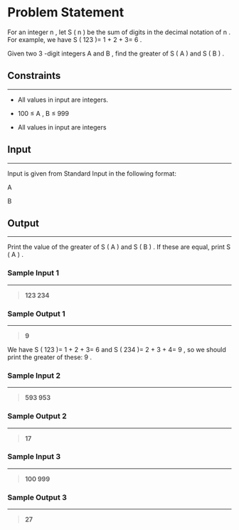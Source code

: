 # Problem Statement
For an integer 
n
, let 
S
(
n
)
 be the sum of digits in the decimal notation of 
n
. For example, we have 
S
(
123
)=
1
+
2
+
3=
6
.

Given two 
3
-digit integers 
A
 and 
B
, find the greater of 
S
(
A
)
 and 
S
(
B
)
.

## Constraints
-----

* All values in input are integers.

* 100
≤
A
,
B
≤
999

* All values in input are integers
 


## Input
------
Input is given from Standard Input in the following format:

A
 
B

## Output
------
Print the value of the greater of 
S
(
A
)
 and 
S
(
B
)
.
If these are equal, print 
S
(
A
)
.


### Sample Input 1
----
> **123 234**

### Sample Output  1
----
> **9**

We have 
S
(
123
)=
1
+
2
+
3=
6
 and 
S
(
234
)=
2
+
3
+
4=
9
, so we should print the greater of these: 
9
.
### Sample Input 2
----
> **593 953**

### Sample Output  2
----
> **17**


### Sample Input 3
----
> **100 999**

### Sample Output  3
----
> **27**